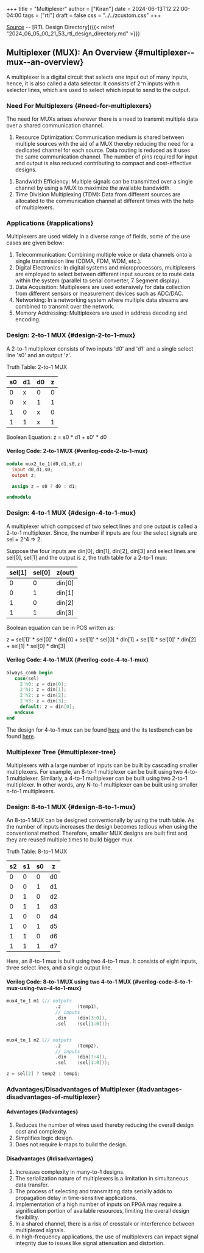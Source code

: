 +++
title = "Multiplexer"
author = ["Kiran"]
date = 2024-06-13T12:22:00-04:00
tags = ["rtl"]
draft = false
css = "../../zcustom.css"
+++

[Source](https://github.com/24x7fpga/RTL/tree/master/rtl_designs/mux8_to_1) -- [RTL Design Directory]({{< relref "2024_06_05_00_21_53_rtl_design_directory.md" >}})


## Multiplexer (MUX): An Overview {#multiplexer--mux--an-overview}

A multiplexer is a digital circuit that selects one input out of many inputs, hence, it is also called a data selector. It consists of 2^n inputs with n selector lines, which are used to select which input to send to the output.


### Need For Multiplexers {#need-for-multiplexers}

The need for MUXs arises wherever there is a need to transmit multiple data over a shared communication channel.

1.  Resource Optimization: Communication medium is shared between multiple sources with the aid of a MUX thereby reducing the need for a dedicated channel for each source. Data routing is reduced as it uses the same communication channel. The number of pins required for input and output is also reduced contributing to compact and cost-effective designs.

<!--listend-->

1.  Bandwidth Efficiency: Multiple signals can be transmitted over a single channel by using a MUX to maximize the available bandwidth.
2.  Time Division Multiplexing (TDM): Data from different sources are allocated to the communication channel at different times with the help of multiplexers.


### Applications {#applications}

Multiplexers are used widely in a diverse range of fields, some of the use cases are given below:

1.  Telecommunication: Combining multiple voice or data channels onto a single transmission line (CDMA, FDM, WDM, etc.).
2.  Digital Electronics: In digital systems and microprocessors, multiplexers are employed to select between different input sources or to route data within the system (parallel to serial converter, 7 Segment display).
3.  Data Acquisition: Multiplexers are used extensively for data collection from different sensors or measurement devices such as ADC/DAC.
4.  Networking: In a networking system where multiple data streams are combined to transmit over the network.
5.  Memory Addressing: Multiplexers are used in address decoding and encoding.


### Design: 2-to-1 MUX {#design-2-to-1-mux}

A 2-to-1 multiplexer consists of two inputs 'd0' and 'd1' and a single select line 's0' and an output 'z'.

Truth Table: 2-to-1 MUX

| s0 | d1 | d0 | z |
|----|----|----|---|
| 0  | x  | 0  | 0 |
| 0  | x  | 1  | 1 |
| 1  | 0  | x  | 0 |
| 1  | 1  | x  | 1 |

Boolean Equation: z = s0 \* d1 + s0' \* d0


#### Verilog Code: 2-to-1 MUX {#verilog-code-2-to-1-mux}

```verilog
module mux2_to_1(d0,d1,s0,z)
  input d0,d1,s0;
  output z;

  assign z = s0 ? d0 : d1;

endmodule
```


### Design: 4-to-1 MUX {#design-4-to-1-mux}

A multiplexer which composed of two select lines and one output is called a 2-to-1 multiplexer. Since, the number if inputs are four the select signals are sel = 2^4 =&gt; 2.

Suppose the four inputs are din[0], din[1], din[2], din[3] and select lines are sel[0], sel[1] and the output is z, the truth table for a 2-to-1 mux:

| sel[1] | sel[0] | z(out) |
|--------|--------|--------|
| 0      | 0      | din[0] |
| 0      | 1      | din[1] |
| 1      | 0      | din[2] |
| 1      | 1      | din[3] |

Boolean equation can be in POS written as:

z = sel[1]' \* sel[0]' \* din[0] + sel[1]' \* sel[0] \* din[1] + sel[1] \* sel[0]' \* din[2] + sel[1] \* sel[0] \* din[3]


#### Verilog Code: 4-to-1 MUX {#verilog-code-4-to-1-mux}

```verilog
always_comb begin
   case(sel)
     2'h0: z = din[0];
     2'h1: z = din[1];
     2'h2: z = din[2];
     2'h3: z = din[3];
     default: z = din[0];
   endcase
end
```

The design for 4-to-1 mux can be found [here](<https://github.com/24x7fpga/iVerilog/blob/master/design/mux4_to_1/mux4_to_1.v>) and the its testbench can be found [here](<https://github.com/24x7fpga/iVerilog/blob/master/tb_design/tb_mux4_to_1/tb_mux4_to_1.v>).


### Multiplexer Tree {#multiplexer-tree}

Multiplexers with a large number of inputs can be built by cascading smaller multiplexers. For example, an 8-to-1 multiplexer can be built using two 4-to-1 multiplexer. Similarly, a 4-to-1 multiplexer can be built using two 2-to-1 multiplexer. In other words, any N-to-1 multiplexer can be built using smaller n-to-1 multiplexers.


### Design: 8-to-1 MUX {#design-8-to-1-mux}

An 8-to-1 MUX can be designed conventionally by using the truth table. As the number of inputs increases the design becomes tedious when using the conventional method. Therefore, smaller MUX designs are built first and they are reused multiple times to build bigger mux.

Truth Table: 8-to-1 MUX

| s2 | s1 | s0 | z  |
|----|----|----|----|
| 0  | 0  | 0  | d0 |
| 0  | 0  | 1  | d1 |
| 0  | 1  | 0  | d2 |
| 0  | 1  | 1  | d3 |
| 1  | 0  | 0  | d4 |
| 1  | 0  | 1  | d5 |
| 1  | 1  | 0  | d6 |
| 1  | 1  | 1  | d7 |

Here, an 8-to-1 mux is built using two 4-to-1 mux. It consists of eight inputs, three select lines, and a single output line.


#### Verilog Code: 8-to-1 MUX using two 4-to-1 MUX {#verilog-code-8-to-1-mux-using-two-4-to-1-mux}

```verilog
mux4_to_1 m1 (// outputs
                  .z      (temp1),
                  // inputs
                  .din    (din[3:0]),
                  .sel    (sel[1:0]));


mux4_to_1 m2 (// outputs
                  .z      (temp2),
                  // inputs
                  .din    (din[7:4]),
                  .sel    (sel[1:0]));

z = sel[2] ? temp2 : temp1;
```


### Advantages/Disadvantages of Multiplexer {#advantages-disadvantages-of-multiplexer}


#### Advantages {#advantages}

1.  Reduces the number of wires used thereby reducing the overall design cost and complexity.
2.  Simplifies logic design.
3.  Does not require k-maps to build the design.


#### Disadvantages {#disadvantages}

1.  Increases complexity in many-to-1 designs.
2.  The serialization nature of multiplexers is a limitation in simultaneous data transfer.
3.  The process of selecting and transmitting data serially adds to propagation delay in time-sensitive applications.
4.  Implementation of a high number of inputs on FPGA may require a signification portion of available resources, limiting the overall design flexibility.
5.  In a shared channel, there is a risk of crosstalk or interference between multiplexed signals.
6.  In high-frequency applications, the use of multiplexers can impact signal integrity due to issues like signal attenuation and distortion.
